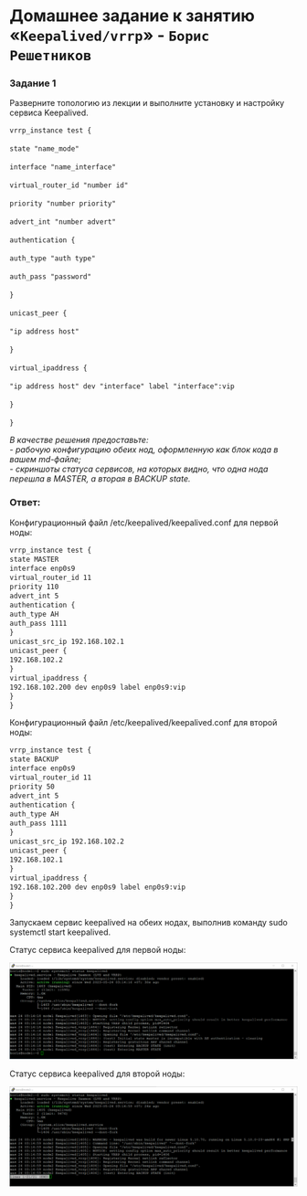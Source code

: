 # Домашнее задание к занятию «`Keepalived/vrrp`» - `Борис Решетников`

### Задание 1

Разверните топологию из лекции и выполните установку и настройку сервиса Keepalived. 

```
vrrp_instance test {

state "name_mode"

interface "name_interface"

virtual_router_id "number id"

priority "number priority"

advert_int "number advert"

authentication {

auth_type "auth type"

auth_pass "password"

}

unicast_peer {

"ip address host"

}

virtual_ipaddress {

"ip address host" dev "interface" label "interface":vip

}

}

```

*В качестве решения предоставьте:*   
*- рабочую конфигурацию обеих нод, оформленную как блок кода в вашем md-файле;*   
*- скриншоты статуса сервисов, на которых видно, что одна нода перешла в MASTER, а вторая в BACKUP state.*   

### Ответ:

Конфигурационный файл /etc/keepalived/keepalived.conf для первой ноды:

```
vrrp_instance test {
state MASTER
interface enp0s9
virtual_router_id 11
priority 110
advert_int 5
authentication {
auth_type AH
auth_pass 1111
}
unicast_src_ip 192.168.102.1
unicast_peer {
192.168.102.2
}
virtual_ipaddress {
192.168.102.200 dev enp0s9 label enp0s9:vip
}
}

```

Конфигурационный файл /etc/keepalived/keepalived.conf для второй ноды:

```
vrrp_instance test {
state BACKUP
interface enp0s9
virtual_router_id 11
priority 50
advert_int 5
authentication {
auth_type AH
auth_pass 1111
}
unicast_src_ip 192.168.102.2
unicast_peer {
192.168.102.1
}
virtual_ipaddress {
192.168.102.200 dev enp0s9 label enp0s9:vip
}
}

```
Запускаем сервис keepalived на обеих нодах, выполнив команду sudo systemctl start keepalived. 

Статус сервиса keepalived для первой ноды:

![Скриншот-1](./img/node1.png)

Статус сервиса keepalived для второй ноды:

![Скриншот-2](./img/node2.png)

